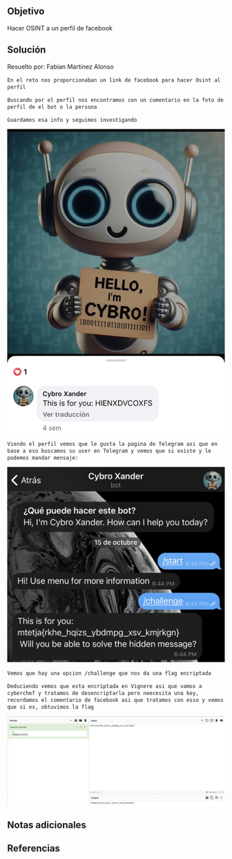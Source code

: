 ## Objetivo
Hacer OSINT a un perfil de facebook
## Solución
Resuelto por: Fabian Martinez Alonso

```
En el reto nos proporcionaban un link de facebook para hacer Osint al perfil
```

```
Buscando por el perfil nos encontramos con un comentario en la foto de perfil de el bot o la persona
```

```
Guardamos esa info y seguimos investigando  
```

![Cybro](/imagenes/Cybro.jpg)

```
Viendo el perfil vemos que le gusta la pagina de Telegram asi que en base a eso buscamos su user en Telegram y vemos que si existe y le podemos mandar mensaje:
```

![Cybro 2](/imagenes/Cybro2.jpg)

```
Vemos que hay una opcion /challenge que nos da una flag encriptada
```

```
Deduciendo vemos que esta encriptada en Vignere asi que vamos a cyberchef y tratamos de desencriptarla pero neecesita una key, recordamos el comentario de facebook asi que tratamos con esso y vemos que si es, obtuvimos la flag
```

![Cybro 3](/imagenes/Cybro3.png)
## Notas adicionales
## Referencias